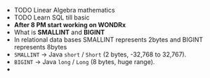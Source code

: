 - TODO Linear Algebra mathematics
- TODO Learn SQL till basic
- **After 8 PM start working on WONDRx**
- What is **SMALLINT** and **BIGINT**
- In relational data bases SMALLINT represents 2bytes and BIGINT represents 8bytes
- `SMALLINT` → Java `short` / `Short` (2 bytes, -32,768 to 32,767).
- `BIGINT` → Java `long` / `Long` (8 bytes, huge range).
-